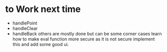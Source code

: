 # to Work next time

- handlePoint
- handleClear
- handleBack
  others are mostly done but can be some corner cases
  learn how to make eval function more secure as it is not secure
  implement this and add some good ui.
